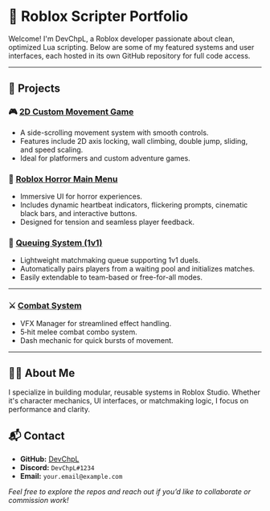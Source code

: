 # 🧠 Roblox Scripter Portfolio

Welcome! I'm DevChpL, a Roblox developer passionate about clean, optimized Lua scripting. Below are some of my featured systems and user interfaces, each hosted in its own GitHub repository for full code access.

---

## 💼 Projects

### 🎮 [2D Custom Movement Game](https://github.com/DevChpL/2D-CustomMovement-Game)

* A side-scrolling movement system with smooth controls.
* Features include 2D axis locking, wall climbing, double jump, sliding, and speed scaling.
* Ideal for platformers and custom adventure games.

### 🧟 [Roblox Horror Main Menu](https://github.com/DevChpL/roblox-horror-main-menu)

* Immersive UI for horror experiences.
* Includes dynamic heartbeat indicators, flickering prompts, cinematic black bars, and interactive buttons.
* Designed for tension and seamless player feedback.

### 🔁 [Queuing System (1v1)](https://github.com/DevChpL/Queuing-system-1v1-only-rn-)

* Lightweight matchmaking queue supporting 1v1 duels.
* Automatically pairs players from a waiting pool and initializes matches.
* Easily extendable to team-based or free-for-all modes.

---

### ⚔️ [Combat System](https://github.com/DevChpL/Combat-System)

* VFX Manager for streamlined effect handling.
* 5‑hit melee combat combo system.
* Dash mechanic for quick bursts of movement.

---

## 👨‍💻 About Me

I specialize in building modular, reusable systems in Roblox Studio. Whether it's character mechanics, UI interfaces, or matchmaking logic, I focus on performance and clarity.

## 📬 Contact

* **GitHub:** [DevChpL](https://github.com/DevChpL)
* **Discord:** `DevChpL#1234`
* **Email:** `your.email@example.com`

*Feel free to explore the repos and reach out if you’d like to collaborate or commission work!*
